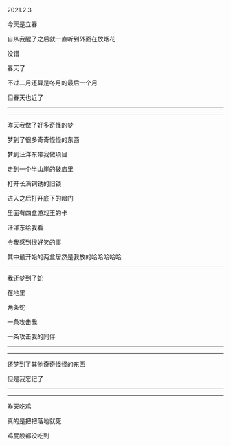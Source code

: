 2021.2.3

今天是立春

自从我醒了之后就一直听到外面在放烟花

没错

春天了

不过二月还算是冬月的最后一个月

但春天也近了

-------

-------

昨天我做了好多奇怪的梦

梦到了很多奇奇怪怪的东西

梦到汪洋东带我做项目

走到一个半山崖的破庙里

打开长满铜锈的旧锁

进入之后打开底下的暗门

里面有四盒游戏王的卡

汪洋东给我看

令我感到很好笑的事

其中最开始的两盒居然是我放的哈哈哈哈哈

-------

我还梦到了蛇

在地里

两条蛇

一条攻击我

一条攻击我的同伴

--------

------

还梦到了其他奇奇怪怪的东西

但是我忘记了

-----

------

昨天吃鸡

真的是把把落地就死

鸡屁股都没吃到



